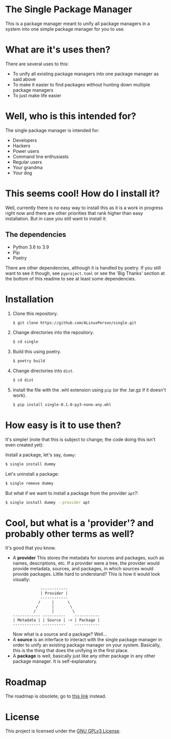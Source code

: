 # The Single Package Manager
This is a package manager meant to unify all package managers in a system into one simple package manager for you to use.

# What are it's uses then?
There are several uses to this:
 - To unify all existing package managers into one package manager as said above
 - To make it easier to find packages without hunting down multiple package managers
 - To just make life easier 
 
# Well, who is this intended for?
The single package manager is intended for:
 - Developers
 - Hackers
 - Power users
 - Command line enthusiasts
 - Regular users
 - Your grandma
 - Your dog
 
# This seems cool! How do I install it?
Well, currently there is no easy way to install this as it is a work in progress right now and there are other
priorities that rank higher than easy installation. But in case you still want to install it:

## The dependencies
 - Python 3.6 to 3.9
 - Pip
 - Poetry
 
There are other dependencies, although it is handled by poetry. If you still want to see it though, see `pyproject.toml`
or see the 'Big Thanks' section at the bottom of this readme to see at least some dependencies.

# Installation

1. Clone this repository.

   ```bash
   $ git clone https://github.com/ALinuxPerson/single.git
   ```
   
2. Change directories into the repository.

   ```bash
   $ cd single
   ```

2. Build this using poetry.

   ```bash
   $ poetry build
   ```
   
3. Change directories into `dist`.

   ```bash
   $ cd dist
   ```
   
4. Install the file with the .whl extension using `pip` (or the .tar.gz if it doesn't work).

   ```bash
   $ pip install single-0.1.0-py3-none-any.whl
   ```
   
# How easy is it to use then?
It's simple! (note that this is subject to change; the code doing this isn't even created yet):

Install a package, let's say, `dummy`:
```bash
$ single install dummy
```

Let's uninstall a package:
```bash
$ single remove dummy
```

But what if we want to install a package from the provider `apt`?:
```bash
$ single install dummy --provider apt
```

# Cool, but what is a 'provider'? and probably other terms as well?
It's good that you know.

- A **provider** This stores the metadata for sources and packages, such as names, descriptions, etc. If a provider
  were a tree, the provider would provide metadata, sources, and packages, in which sources would provide packages.
  Little hard to understand? This is how it would look visually:
  ```
              ------------
              | Provider |
              ------------
             /     |      \
            /      |       \
           /       |        \
  ------------ ----------    -----------
  | Metadata | | Source | -> | Package |
  ------------ ----------    -----------
  ```
  Now what is a source and a package? Well...
- A **source** is an interface to interact with the single package manager in order to unify an existing package
  manager on your system. Basically, this is the thing that does the unifying in the first place.
- A **package** is well, basically just like any other package in any other package manager. It is self-explanatory.


# Roadmap
The roadmap is obsolete; go to [this link](https://github.com/ALinuxPerson/single/projects/1) instead.

# License
This project is licensed under the [GNU GPLv3 License](https://choosealicense.com/licenses/gpl-3.0/).

